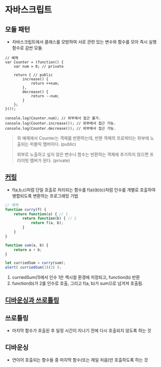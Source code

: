 # 자바스크립트

## 모듈 패턴
- 자바스크립트에서 클래스를 모방하여 서로 관련 있는 변수와 함수를 모아 즉시 실행 함수로 감싼 모듈.

```
// 예제
var Counter = (function() {
    var num = 0; // private

    return { // public
        increase() {
            return ++num;
        },
        decrease() {
            return --num;
        }
    };
}());

console.log(Counter.num); // 외부에서 접근 불가.
console.log(Counter.increase()); // 외부에서 접근 가능.
console.log(Counter.decrease()); // 외부에서 접근 가능.
```
> 위 예제에서 Counter는 객체를 반환하는데, 반환 객체의 프로퍼티는 외부에 노출되는 퍼블릭 멤버이다. (public)
>
> 외부로 노출하고 싶지 않은 변수나 함수는 반환하는 객체에 추가하지 않으면 프라이빗 멤버가 된다. (private)

## [커링](https://ko.javascript.info/currying-partials)
- f(a,b,c)처럼 단일 호출로 처리되는 함수를 f(a)(b)(c)처럼 인수를 개별로 호출하여 병합되도록 변환하는 프로그래밍 기법

```js
// 예제
function curry(f) {
    return function(a) { // 1
        return function(b) { // 2
            return f(a, b);
        }
    }
}

function sum(a, b) {
    return a + b;
}

let curriedSum = curry(sum);
alert( curriedSum(1)(2) );
```
1. curriedSum(1)에서 인수 1은 렉시컬 환경에 저장되고, function(b) 반환
2. function(b)가 2를 인수로 호출, 그리고 f(a, b)가 sum으로 넘겨져 호출됨.


## [디바운싱과 쓰로틀링](https://www.zerocho.com/category/JavaScript/post/59a8e9cb15ac0000182794fa)

## 쓰로틀링
- 마지막 함수가 호출된 후 일정 시간이 지나기 전에 다시 호출되지 않도록 하는 것
## 디바운싱
- 연이어 호출되는 함수들 중 마지막 함수(또는 제일 처음)만 호출하도록 하는 것
